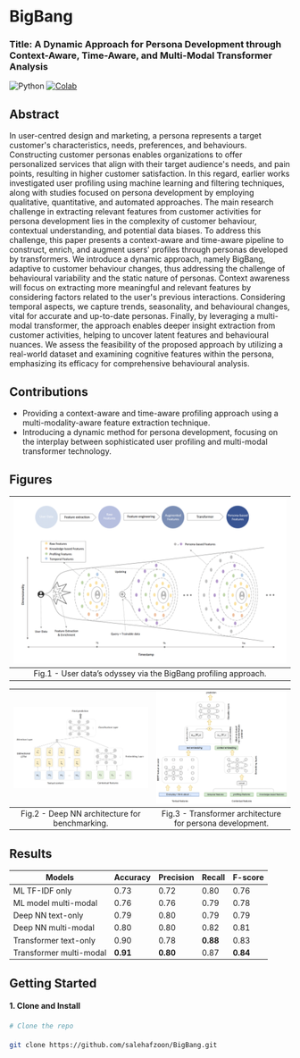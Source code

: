 # BigBang
### Title: A Dynamic Approach for Persona Development through Context-Aware, Time-Aware, and Multi-Modal Transformer Analysis

![Python](https://img.shields.io/badge/Python-Compatible-green.svg)
[![Colab](https://img.shields.io/badge/Google%20Colab-Open-orange.svg)]()

## Abstract

In user-centred design and marketing, a persona represents a target customer's characteristics, needs, preferences, and behaviours.
Constructing customer personas enables organizations to offer personalized services that align with their target audience's needs, and pain points, resulting in higher customer satisfaction.
In this regard, earlier works investigated user profiling using machine learning and filtering techniques, along with studies focused on persona development by employing qualitative, quantitative, and automated approaches.
The main research challenge in extracting relevant features from customer activities for persona development lies in the complexity of customer behaviour, contextual understanding, and potential data biases.
To address this challenge, this paper presents a context-aware and time-aware pipeline to construct, enrich, and augment users' profiles through personas developed by transformers. We introduce a dynamic approach, namely BigBang, adaptive to customer behaviour changes, thus addressing the challenge of behavioural variability and the static nature of personas. Context awareness will focus on extracting more meaningful and relevant features by considering factors related to the user's previous interactions. Considering temporal aspects, we capture trends, seasonality, and behavioural changes, vital for accurate and up-to-date personas. Finally, by leveraging a multi-modal transformer, the approach enables deeper insight extraction from customer activities, helping to uncover latent features and behavioural nuances.
We assess the feasibility of the proposed approach by utilizing a real-world dataset and examining cognitive features within the persona, emphasizing its efficacy for comprehensive behavioural analysis.


## Contributions

- Providing a context-aware and time-aware profiling approach using a multi-modality-aware feature extraction technique.
- Introducing a dynamic method for persona development, focusing on the interplay between sophisticated user profiling and multi-modal transformer technology.


## Figures

| ![First Image Description](documents/Model_pipeline.png) | 
|:----------------------------------------------------------:|
| Fig.1 - User data’s odyssey via the BigBang profiling approach.|



| ![First Image Description](documents/Deep_NN_arch.png) | ![Second Image Description](documents/Transformer_arch.png) |
|:----------------------------------------------------------:|:-----------------------------------------------------------:|
| Fig.2 - Deep NN architecture for benchmarking.             | Fig.3 - Transformer architecture for persona development.   |


## Results

| Models                    | Accuracy | Precision | Recall | F-score |
|---------------------------|----------|-----------|--------|---------|
| ML TF-IDF only            | 0.73     | 0.72      | 0.80   | 0.76    |
| ML model multi-modal      | 0.76     | 0.76      | 0.79   | 0.78    |
| Deep NN text-only         | 0.79     | 0.80      | 0.79   | 0.79    |
| Deep NN multi-modal       | 0.80     | 0.80      | 0.82   | 0.81    |
| Transformer text-only     | 0.90     | 0.78      | **0.88** | 0.83    |
| Transformer multi-modal   | **0.91** | **0.80**  | 0.87 | **0.84** |

## Getting Started

#### 1. Clone and Install

```bash
# Clone the repo

git clone https://github.com/salehafzoon/BigBang.git
